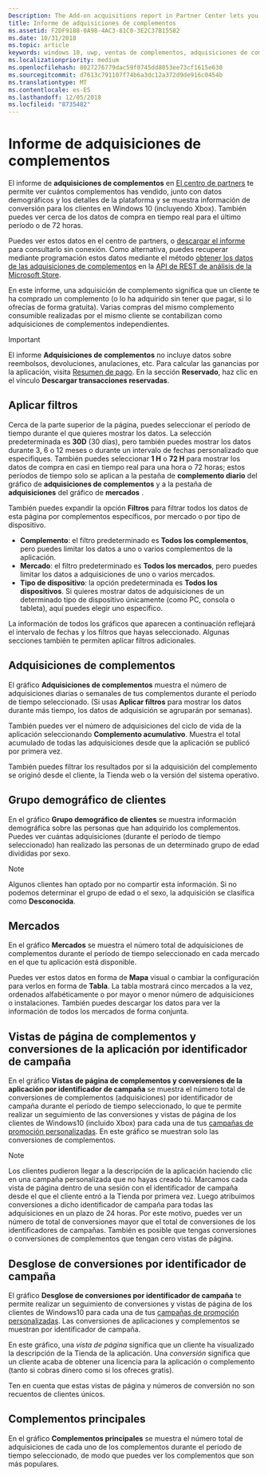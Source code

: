```yaml
---
Description: The Add-on acquisitions report in Partner Center lets you see how many add-ons you've sold, along with demographic and platform details.
title: Informe de adquisiciones de complementos
ms.assetid: F2DF9188-0A98-4AC3-81C0-3E2C37B15582
ms.date: 10/31/2018
ms.topic: article
keywords: windows 10, uwp, ventas de complementos, adquisiciones de complementos, ventas de iap, productos desde la aplicación, IAP, complementos
ms.localizationpriority: medium
ms.openlocfilehash: 8027276779dac59f0745dd8053ee73cf1615e630
ms.sourcegitcommit: d7613c791107f74b6a3dc12a372d9de916c0454b
ms.translationtype: MT
ms.contentlocale: es-ES
ms.lasthandoff: 12/05/2018
ms.locfileid: "8735482"
---
```

# <a name="add-on-acquisitions-report"></a>Informe de adquisiciones de complementos


El informe de **adquisiciones de complementos** en [El centro de partners](https://partner.microsoft.com/dashboard) te permite ver cuántos complementos has vendido, junto con datos demográficos y los detalles de la plataforma y se muestra información de conversión para los clientes en Windows 10 (incluyendo Xbox). También puedes ver cerca de los datos de compra en tiempo real para el último período o de 72 horas.

Puedes ver estos datos en el centro de partners, o [descargar el informe](download-analytic-reports.md) para consultarlo sin conexión. Como alternativa, puedes recuperar mediante programación estos datos mediante el método [obtener los datos de las adquisiciones de complementos](../monetize/get-in-app-acquisitions.md) en la [API de REST de análisis de la Microsoft Store](../monetize/access-analytics-data-using-windows-store-services.md).

En este informe, una adquisición de complemento significa que un cliente te ha comprado un complemento (o lo ha adquirido sin tener que pagar, si lo ofrecías de forma gratuita). Varias compras del mismo complemento consumible realizadas por el mismo cliente se contabilizan como adquisiciones de complementos independientes.

> [!IMPORTANT]
> El informe **Adquisiciones de complementos** no incluye datos sobre reembolsos, devoluciones, anulaciones, etc. Para calcular las ganancias por la aplicación, visita [Resumen de pago](payout-summary.md). En la sección **Reservado**, haz clic en el vínculo **Descargar transacciones reservadas**.


## <a name="apply-filters"></a>Aplicar filtros

Cerca de la parte superior de la página, puedes seleccionar el período de tiempo durante el que quieres mostrar los datos. La selección predeterminada es **30D** (30 días), pero también puedes mostrar los datos durante 3, 6 o 12 meses o durante un intervalo de fechas personalizado que especifiques. También puedes seleccionar **1 H** o **72 H** para mostrar los datos de compra en casi en tiempo real para una hora o 72 horas; estos períodos de tiempo solo se aplican a la pestaña de **complemento diario** del gráfico de **adquisiciones de complementos** y a la pestaña de **adquisiciones** del gráfico de **mercados** . 

También puedes expandir la opción **Filtros** para filtrar todos los datos de esta página por complementos específicos, por mercado o por tipo de dispositivo.

-   **Complemento**: el filtro predeterminado es **Todos los complementos**, pero puedes limitar los datos a uno o varios complementos de la aplicación.
-   **Mercado**: el filtro predeterminado es **Todos los mercados**, pero puedes limitar los datos a adquisiciones de uno o varios mercados.
-   **Tipo de dispositivo**: la opción predeterminada es **Todos los dispositivos**. Si quieres mostrar datos de adquisiciones de un determinado tipo de dispositivo únicamente (como PC, consola o tableta), aquí puedes elegir uno específico.

La información de todos los gráficos que aparecen a continuación reflejará el intervalo de fechas y los filtros que hayas seleccionado. Algunas secciones también te permiten aplicar filtros adicionales.


## <a name="add-on-acquisitions"></a>Adquisiciones de complementos

El gráfico **Adquisiciones de complementos** muestra el número de adquisiciones diarias o semanales de tus complementos durante el período de tiempo seleccionado. (Si usas **Aplicar filtros** para mostrar los datos durante más tiempo, los datos de adquisición se agruparán por semanas).

También puedes ver el número de adquisiciones del ciclo de vida de la aplicación seleccionando **Complemento acumulativo**. Muestra el total acumulado de todas las adquisiciones desde que la aplicación se publicó por primera vez.

También puedes filtrar los resultados por si la adquisición del complemento se originó desde el cliente, la Tienda web o la versión del sistema operativo.


## <a name="customer-demographic"></a>Grupo demográfico de clientes

En el gráfico **Grupo demográfico de clientes** se muestra información demográfica sobre las personas que han adquirido los complementos. Puedes ver cuántas adquisiciones (durante el período de tiempo seleccionado) han realizado las personas de un determinado grupo de edad divididas por sexo.

> [!NOTE]
> Algunos clientes han optado por no compartir esta información. Si no podemos determinar el grupo de edad o el sexo, la adquisición se clasifica como **Desconocida**.


## <a name="markets"></a>Mercados

En el gráfico **Mercados** se muestra el número total de adquisiciones de complementos durante el período de tiempo seleccionado en cada mercado en el que tu aplicación está disponible. 

Puedes ver estos datos en forma de **Mapa** visual o cambiar la configuración para verlos en forma de **Tabla**. La tabla mostrará cinco mercados a la vez, ordenados alfabéticamente o por mayor o menor número de adquisiciones o instalaciones. También puedes descargar los datos para ver la información de todos los mercados de forma conjunta.


## <a name="add-on-page-views-and-conversions-by-campaign-id"></a>Vistas de página de complementos y conversiones de la aplicación por identificador de campaña

En el gráfico **Vistas de página de complementos y conversiones de la aplicación por identificador de campaña** se muestra el número total de conversiones de complementos (adquisiciones) por identificador de campaña durante el período de tiempo seleccionado, lo que te permite realizar un seguimiento de las conversiones y vistas de página de los clientes de Windows10 (incluido Xbox) para cada una de tus [campañas de promoción personalizadas](create-a-custom-app-promotion-campaign.md). En este gráfico se muestran solo las conversiones de complementos.

> [!NOTE]
> Los clientes pudieron llegar a la descripción de la aplicación haciendo clic en una campaña personalizada que no hayas creado tú. Marcamos cada vista de página dentro de una sesión con el identificador de campaña desde el que el cliente entró a la Tienda por primera vez. Luego atribuimos conversiones a dicho identificador de campaña para todas las adquisiciones en un plazo de 24 horas. Por este motivo, puedes ver un número de total de conversiones mayor que el total de conversiones de los identificadores de campañas. También es posible que tengas conversiones o conversiones de complementos que tengan cero vistas de página. 


## <a name="conversions-breakdown-by-campaign-id"></a>Desglose de conversiones por identificador de campaña

El gráfico **Desglose de conversiones por identificador de campaña** te permite realizar un seguimiento de conversiones y vistas de página de los clientes de Windows10 para cada una de tus [campañas de promoción personalizadas](create-a-custom-app-promotion-campaign.md). Las conversiones de aplicaciones y complementos se muestran por identificador de campaña.

En este gráfico, una *vista de página* significa que un cliente ha visualizado la descripción de la Tienda de la aplicación. Una *conversión* significa que un cliente acaba de obtener una licencia para la aplicación o complemento (tanto si cobras dinero como si los ofreces gratis).

Ten en cuenta que estas vistas de página y números de conversión no son recuentos de clientes únicos. 


## <a name="top-add-ons"></a>Complementos principales

En el gráfico **Complementos principales** se muestra el número total de adquisiciones de cada uno de los complementos durante el período de tiempo seleccionado, de modo que puedes ver los complementos que son más populares. 



 

 
